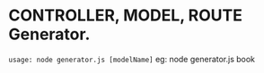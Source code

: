 # CONTROLLER, MODEL, ROUTE Generator.

`usage: node generator.js [modelName]`
eg: node generator.js book